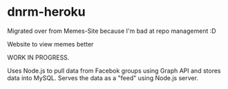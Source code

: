 # dnrm-heroku
Migrated over from Memes-Site because I'm bad at repo management :D

Website to view memes better

WORK IN PROGRESS.

Uses Node.js to pull data from Facebok groups using Graph API and stores data into MySQL.
Serves the data as a "feed" using Node.js server.
